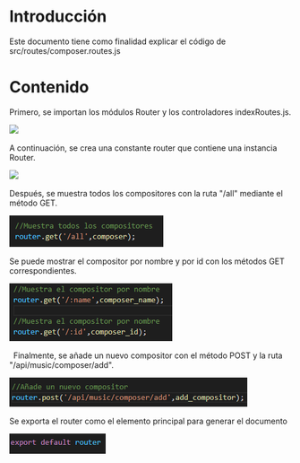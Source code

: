 ﻿# Introducción
Este documento tiene como finalidad explicar el código de src/routes/composer.routes.js
# Contenido
Primero, se importan los módulos Router y los controladores indexRoutes.js. 

![](Aspose.Words.985a7e06-f289-47e8-924f-7bacbf936a18.001.png)

A continuación, se crea una constante router que contiene una instancia Router. 

![](Aspose.Words.985a7e06-f289-47e8-924f-7bacbf936a18.002.png)

Después, se muestra todos los compositores con la ruta "/all" mediante el método GET. 

![](Aspose.Words.985a7e06-f289-47e8-924f-7bacbf936a18.003.png)

Se puede mostrar el compositor por nombre y por id con los métodos GET correspondientes.

![](Aspose.Words.985a7e06-f289-47e8-924f-7bacbf936a18.004.png)

` `Finalmente, se añade un nuevo compositor con el método POST y la ruta "/api/music/composer/add". 

![](Aspose.Words.985a7e06-f289-47e8-924f-7bacbf936a18.005.png)

Se exporta el router como el elemento principal para generar el documento

![](Aspose.Words.985a7e06-f289-47e8-924f-7bacbf936a18.006.png)
